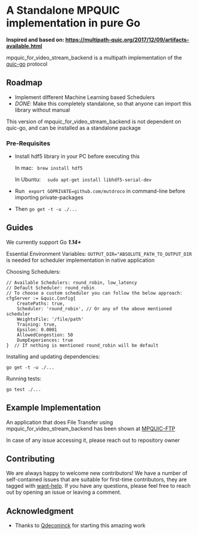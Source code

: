 # A Standalone MPQUIC implementation in pure Go

**Inspired and based on: https://multipath-quic.org/2017/12/09/artifacts-available.html**

mpquic_for_video_stream_backend is a multipath implementation of the [quic-go](https://github.com/lucas-clemente/quic-go) protocol

## Roadmap
- Implement different Machine Learning based Schedulers
- _DONE_: Make this completely standalone, so that anyone can import this library without manual

This version of mpquic_for_video_stream_backend is not dependent on quic-go, and can be installed as a standalone package

### Pre-Requisites

- Install hdf5 library in your PC before executing this 
	
	In mac: ` brew install hdf5`
	
	In Ubuntu: 	`  sudo apt-get install libhdf5-serial-dev`


- Run ` export GOPRIVATE=github.com/mutdroco` in command-line before importing private-packages

- Then `go get -t -u ./...`

## Guides

We currently support Go **_1.14+_**

Essential Environment Variables: `OUTPUT_DIR="ABSOLUTE_PATH_TO_OUTPUT_DIR` is needed for 
scheduler implementation in native application

Choosing Schedulers:

    // Available Schedulers: round_robin, low_latency
    // Default Scheduler: round_robin
    // To choose a custom scheduler you can follow the below approach:
    cfgServer := &quic.Config{
		CreatePaths: true,
		Scheduler: 'round_robin', // Or any of the above mentioned scheduler
		WeightsFile: '/file/path'
		Training: true,
		Epsilon: 0.0001
		AllowedCongestion: 50
		DumpExperiences: true
	}  // If nothing is mentioned round_robin will be default

Installing and updating dependencies:

    go get -t -u ./...

Running tests:

    go test ./...

## Example Implementation

An application that does File Transfer using mpquic_for_video_stream_backend has been shown at [MPQUIC-FTP](https://github.com/mutdroco/mpquic_ftp)

In case of any issue accessing it, please reach out to repository owner

## Contributing

We are always happy to welcome new contributors! We have a number of self-contained issues that are suitable for first-time contributors, they are tagged with [want-help](https://github.com/mutdroco/mpquic_for_video_stream_backend/issues?q=is%3Aopen+is%3Aissue+label%3Awant-help). If you have any questions, please feel free to reach out by opening an issue or leaving a comment.

## Acknowledgment
- Thanks to [Qdeconinck](https://github.com/qdeconinck/mpquic_for_video_stream_backend) for starting this amazing work
